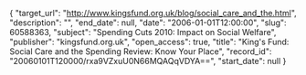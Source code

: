 {
  "target_url": "http://www.kingsfund.org.uk/blog/social_care_and_the.html", 
  "description": "", 
  "end_date": null, 
  "date": "2006-01-01T12:00:00", 
  "slug": 60588363, 
  "subject": "Spending Cuts 2010: Impact on Social Welfare", 
  "publisher": "kingsfund.org.uk", 
  "open_access": true, 
  "title": "King's Fund: Social Care and the Spending Review: Know Your Place", 
  "record_id": "20060101T120000/rxa9VZxuU0N66MQAQqVDYA==", 
  "start_date": null
}

